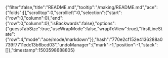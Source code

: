{"filter":false,"title":"README.md","tooltip":"/making/README.md","ace":{"folds":[],"scrolltop":0,"scrollleft":0,"selection":{"start":{"row":0,"column":0},"end":{"row":0,"column":0},"isBackwards":false},"options":{"guessTabSize":true,"useWrapMode":false,"wrapToView":true},"firstLineState":{"row":4,"mode":"ace/mode/markdown"}},"hash":"770e2cf152e4136288a0739f7711edc13b6bcd03","undoManager":{"mark":-1,"position":-1,"stack":[]},"timestamp":1503598688805}